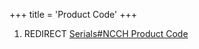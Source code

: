+++
title = 'Product Code'
+++

1.  REDIRECT [Serials#NCCH Product
    Code](Serials#ncch_product_code "wikilink")
